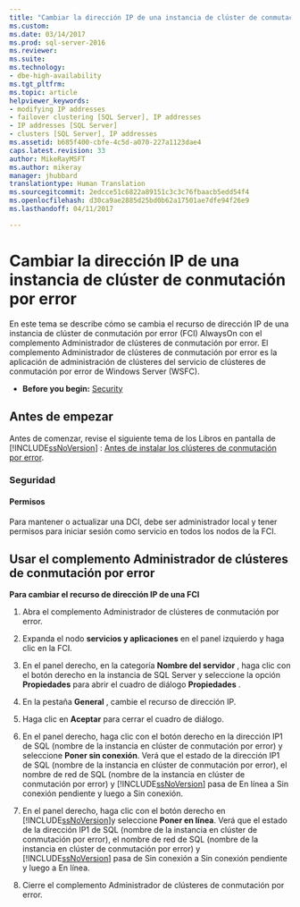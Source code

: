 ```yaml
---
title: "Cambiar la dirección IP de una instancia de clúster de conmutación por error | Microsoft Docs"
ms.custom: 
ms.date: 03/14/2017
ms.prod: sql-server-2016
ms.reviewer: 
ms.suite: 
ms.technology:
- dbe-high-availability
ms.tgt_pltfrm: 
ms.topic: article
helpviewer_keywords:
- modifying IP addresses
- failover clustering [SQL Server], IP addresses
- IP addresses [SQL Server]
- clusters [SQL Server], IP addresses
ms.assetid: b685f400-cbfe-4c5d-a070-227a1123dae4
caps.latest.revision: 33
author: MikeRayMSFT
ms.author: mikeray
manager: jhubbard
translationtype: Human Translation
ms.sourcegitcommit: 2edcce51c6822a89151c3c3c76fbaacb5edd54f4
ms.openlocfilehash: d30ca9ae2885d25bd0b62a17501ae7dfe94f26e9
ms.lasthandoff: 04/11/2017

---
```

# <a name="change-the-ip-address-of-a-failover-cluster-instance"></a>Cambiar la dirección IP de una instancia de clúster de conmutación por error
  En este tema se describe cómo se cambia el recurso de dirección IP de una instancia de clúster de conmutación por error (FCI) AlwaysOn con el complemento Administrador de clústeres de conmutación por error. El complemento Administrador de clústeres de conmutación por error es la aplicación de administración de clústeres del servicio de clústeres de conmutación por error de Windows Server (WSFC).  
  
-   **Before you begin:**  [Security](#Security)  
  
##  <a name="BeforeYouBegin"></a> Antes de empezar  
 Antes de comenzar, revise el siguiente tema de los Libros en pantalla de [!INCLUDE[ssNoVersion](../../../includes/ssnoversion-md.md)] : [Antes de instalar los clústeres de conmutación por error](../../../sql-server/failover-clusters/install/before-installing-failover-clustering.md).  
  
###  <a name="Security"></a> Seguridad  
  
####  <a name="Permissions"></a> Permisos  
 Para mantener o actualizar una DCI, debe ser administrador local y tener permisos para iniciar sesión como servicio en todos los nodos de la FCI.  
  
##  <a name="WSFC"></a> Usar el complemento Administrador de clústeres de conmutación por error  
 **Para cambiar el recurso de dirección IP de una FCI**  
  
1.  Abra el complemento Administrador de clústeres de conmutación por error.  
  
2.  Expanda el nodo **servicios y aplicaciones** en el panel izquierdo y haga clic en la FCI.  
  
3.  En el panel derecho, en la categoría **Nombre del servidor** , haga clic con el botón derecho en la instancia de SQL Server y seleccione la opción **Propiedades** para abrir el cuadro de diálogo **Propiedades** .  
  
4.  En la pestaña **General** , cambie el recurso de dirección IP.  
  
5.  Haga clic en **Aceptar** para cerrar el cuadro de diálogo.  
  
6.  En el panel derecho, haga clic con el botón derecho en la dirección IP1 de SQL (nombre de la instancia en clúster de conmutación por error) y seleccione **Poner sin conexión**. Verá que el estado de la dirección IP1 de SQL (nombre de la instancia en clúster de conmutación por error), el nombre de red de SQL (nombre de la instancia en clúster de conmutación por error) y [!INCLUDE[ssNoVersion](../../../includes/ssnoversion-md.md)] pasa de En línea a Sin conexión pendiente y luego a Sin conexión.  
  
7.  En el panel derecho, haga clic con el botón derecho en [!INCLUDE[ssNoVersion](../../../includes/ssnoversion-md.md)]y seleccione **Poner en línea**. Verá que el estado de la dirección IP1 de SQL (nombre de la instancia en clúster de conmutación por error), el nombre de red de SQL (nombre de la instancia en clúster de conmutación por error) y [!INCLUDE[ssNoVersion](../../../includes/ssnoversion-md.md)] pasa de Sin conexión a Sin conexión pendiente y luego a En línea.  
  
8.  Cierre el complemento Administrador de clústeres de conmutación por error.  
  
  
